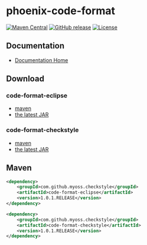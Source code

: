 # phoenix-code-format

[![Maven Central](https://img.shields.io/maven-central/v/com.github.myoss.checkstyle/code-format-parent.svg)](https://maven-badges.herokuapp.com/maven-central/com.github.myoss.checkstyle/code-format-parent/)
[![GitHub release](https://img.shields.io/github/release/myoss-cloud/phoenix-code-format.svg)](https://github.com/myoss-cloud/phoenix-code-format/releases)
[![License](https://img.shields.io/badge/license-Apache%202-4EB1BA.svg)](https://www.apache.org/licenses/LICENSE-2.0.html)

## Documentation

- [Documentation Home](https://github.com/myoss-cloud/phoenix-code-format/wiki)

## Download

### code-format-eclipse

- [maven][1]
- [the latest JAR][2]  

[1]: http://repo1.maven.org/maven2/com/github/myoss/checkstyle/code-format-eclipse/  
[2]: https://search.maven.org/remote_content?g=com.github.myoss.checkstyle&a=code-format-eclipse&v=LATEST

### code-format-checkstyle

- [maven][3]
- [the latest JAR][4]  

[3]: http://repo1.maven.org/maven2/com/github/myoss/checkstyle/code-format-checkstyle/  
[4]: https://search.maven.org/remote_content?g=com.github.myoss.checkstyle&a=code-format-checkstyle&v=LATEST

## Maven

```xml
<dependency>
    <groupId>com.github.myoss.checkstyle</groupId>
    <artifactId>code-format-eclipse</artifactId>
    <version>1.0.1.RELEASE</version>
</dependency>
```

```xml
<dependency>
    <groupId>com.github.myoss.checkstyle</groupId>
    <artifactId>code-format-checkstyle</artifactId>
    <version>1.0.1.RELEASE</version>
</dependency>
```
